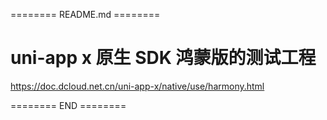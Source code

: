 ======== README.md ========

# uni-app x 原生 SDK 鸿蒙版的测试工程

https://doc.dcloud.net.cn/uni-app-x/native/use/harmony.html

======== END ========
